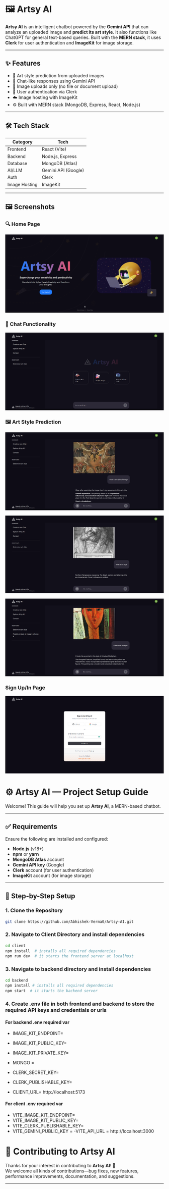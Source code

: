 # 🖼️ Artsy AI

**Artsy AI** is an intelligent chatbot powered by the **Gemini API** that can analyze an uploaded image and **predict its art style**. It also functions like ChatGPT for general text-based queries. Built with the **MERN stack**, it uses **Clerk** for user authentication and **ImageKit** for image storage.

---

## ✨ Features

- 🎨 Art style prediction from uploaded images
- 💬 Chat-like responses using Gemini API
- 📂 Image uploads only (no file or document upload)
- 🔐 User authentication via Clerk
- ☁️ Image hosting with ImageKit
- ⚙️ Built with MERN stack (MongoDB, Express, React, Node.js)

---

## 🛠️ Tech Stack

| Category       | Tech                    |
|----------------|-------------------------|
| Frontend       | React (Vite) |
| Backend        | Node.js, Express        |
| Database       | MongoDB (Atlas)         |
| AI/LLM         | Gemini API (Google)     |
| Auth           | Clerk                   |
| Image Hosting  | ImageKit                |

---

## 🖼️ Screenshots


### 🔍 Home Page
![Home](./readme_asset/homePage.png)


### 💬 Chat Functionality
![Chat](./readme_asset/chatPage.png)

### 🖼️ Art Style Prediction
![Prediction](./readme_asset/prediction0.png)


![Prediction](./readme_asset/prediction1.png)

![Prediction](./readme_asset/prediction2.png)



### Sign Up/In Page

![Prediction](./readme_asset/sign.png)



# ⚙️ Artsy AI — Project Setup Guide

Welcome! This guide will help you set up **Artsy AI**, a MERN-based chatbot.



---

## ✅ Requirements

Ensure the following are installed and configured:

- **Node.js** (v18+)
- **npm** or **yarn**
- **MongoDB Atlas** account
- **Gemini API key** (Google)
- **Clerk** account (for user authentication)
- **ImageKit** account (for image storage)

---

## 🔧 Step-by-Step Setup

### 1. Clone the Repository

```bash
git clone https://github.com/Abhishek-Verma0/Artsy-AI.git
```
### 2. Navigate to Client Directory and install dependencies

```bash
cd client
npm install  # installs all required dependencies
npm run dev  # it starts the frontend server at localhost
```

### 3. Navigate to backend directory and install dependencies
```bash
cd backend 
npm install # installs all required dependencies
npm start  # it starts the backend server 
```
### 4. Create .env file in both frontend and backend to store the required API keys and credentials or urls

#### For backend .env required var
- IMAGE_KIT_ENDPOINT= 
- IMAGE_KIT_PUBLIC_KEY=  
- IMAGE_KIT_PRIVATE_KEY=  



- MONGO = 

- CLERK_SECRET_KEY=  

- CLERK_PUBLISHABLE_KEY= 


- CLIENT_URL= http://localhost:5173

#### For client .env required var

- VITE_IMAGE_KIT_ENDPOINT= 
- VITE_IMAGE_KIT_PUBLIC_KEY=  
- VITE_CLERK_PUBLISHABLE_KEY= 
- VITE_GEMINI_PUBLIC_KEY =
-VITE_API_URL = http://localhost:3000



# 🤝 Contributing to Artsy AI

Thanks for your interest in contributing to **Artsy AI**! 🎨  
We welcome all kinds of contributions—bug fixes, new features, performance improvements, documentation, and suggestions.

---


